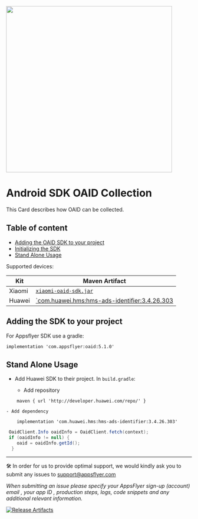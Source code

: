 
<img src="https://www.appsflyer.com/wp-content/uploads/2016/11/logo-1.svg"  width="450">

# Android SDK OAID Collection

This Card describes how OAID can be collected.


## Table of content

- [Adding the OAID SDK to your project](#installation)
- [Initializing the SDK](#init-sdk)
- [Stand Alone Usage](#standalone)
  


Supported devices:

Kit | Maven Artifact 
----|---------
Xiaomi|  [`xiaomi-oaid-sdk.jar`](https://github.com/AppsFlyerSDK/appsflyer-oaid/blob/master/oaid/libs/xiaomi-oaid-sdk.jar)
Huawei|  [`com.huawei.hms:hms-ads-identifier:3.4.26.303](https://github.com/AppsFlyerSDK/appsflyer-oaid/blob/master/oaid/build.gradle#L17)




## <a id="installation"> Adding the SDK to your project


For Appsflyer SDK use a gradle:

```
implementation 'com.appsflyer:oaid:5.1.0'
```


## <a id="standalone"> Stand Alone Usage
  
  
- Add Huawei SDK to their project.
In `build.gradle`:

	- Add repository
  
```  
	maven { url 'http://developer.huawei.com/repo/' }
```  
	
	- Add dependency
```
	implementation 'com.huawei.hms:hms-ads-identifier:3.4.26.303'
```  
  

```java
 OaidClient.Info oaidInfo = OaidClient.fetch(context);
 if (oaidInfo != null) {
    oaid = oaidInfo.getId();
  }
```

---


🛠 In order for us to provide optimal support, we would kindly ask you to submit any issues to support@appsflyer.com

*When submitting an issue please specify your AppsFlyer sign-up (account) email , your app ID , production steps, logs, code snippets and any additional relevant information.*


[![Release Artifacts](https://img.shields.io/nexus/r/com.appsflyer/oaid.svg?server=https%3A%2F%2Foss.sonatype.org)](https://oss.sonatype.org/content/repositories/releases/com/appsflyer/oaid/)

